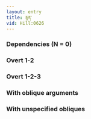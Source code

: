 ```yaml
---
layout: entry
title: རྙན་
vid: Hill:0626
---
```

### Dependencies (N = 0)


### Overt 1-2


### Overt 1-2-3


### With oblique arguments


### With unspecified obliques
